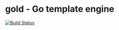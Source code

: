 # gold - Go template engine

[![Build Status](https://drone.io/github.com/yosssi/gold/status.png)](https://drone.io/github.com/yosssi/gold/latest)



